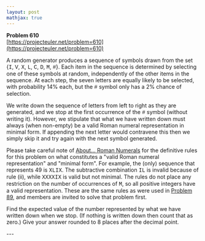 ```yaml
---
layout: post
mathjax: true
---
```

**Problem 610**  
[https://projecteuler.net/problem=610](https://projecteuler.net/problem=610)

<p>A random generator produces a sequence of symbols drawn from the set {<span style="font-family:'courier new', monospace;">I</span>, <span style="font-family:'courier new', monospace;">V</span>, <span style="font-family:'courier new', monospace;">X</span>, <span style="font-family:'courier new', monospace;">L</span>, <span style="font-family:'courier new', monospace;">C</span>, <span style="font-family:'courier new', monospace;">D</span>, <span style="font-family:'courier new', monospace;">M</span>, <span style="font-family:'courier new', monospace;">#</span>}. Each item in the sequence is determined by selecting one of these symbols at random, independently of the other items in the sequence. At each step, the seven letters are equally likely to be selected, with probability 14% each, but the <span style="font-family:'courier new', monospace;">#</span> symbol only has a 2% chance of selection.</p>

<p>We write down the sequence of letters from left to right as they are generated, and we stop at the first occurrence of the <span style="font-family:'courier new', monospace;">#</span> symbol (without writing it). However, we stipulate that what we have written down must always (when non-empty) be a valid Roman numeral representation in minimal form. If appending the next letter would contravene this then we simply skip it and try again with the next symbol generated.</p>

<p>Please take careful note of <a href="about=roman_numerals">About... Roman Numerals</a> for the definitive rules for this problem on what constitutes a "valid Roman numeral representation" and "minimal form". For example, the (only) sequence that represents 49 is <span style="font-family:'courier new', monospace;">XLIX</span>. The subtractive combination <span style="font-family:'courier new', monospace;">IL</span> is invalid because of rule (ii), while <span style="font-family:'courier new', monospace;">XXXXIX</span> is valid but not minimal. The rules do not place any restriction on the number of occurrences of <span style="font-family:'courier new', monospace;">M</span>, so all positive integers have a valid representation. These are the same rules as were used in <a href="problem=89">Problem 89</a>, and members are invited to solve that problem first.</p>

<p>Find the expected value of the number represented by what we have written down when we stop. (If nothing is written down then count that as zero.) Give your answer rounded to 8 places after the decimal point.</p>
---
